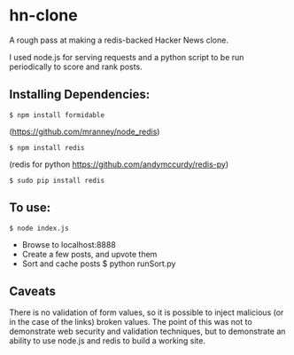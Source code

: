 # hn-clone

A rough pass at making a redis-backed Hacker News clone.

I used node.js for serving requests and a python script 
to be run periodically to score and rank posts.

## Installing Dependencies: 
    $ npm install formidable
(https://github.com/mranney/node_redis)
    
    $ npm install redis 
(redis for python https://github.com/andymccurdy/redis-py)
    
    $ sudo pip install redis 

## To use:
    $ node index.js
* Browse to localhost:8888 
* Create a few posts, and upvote them
* Sort and cache posts
    $ python runSort.py

## Caveats
There is no validation of form values, so it is possible to 
inject malicious (or in the case of the links) broken values. 
The point of this was not to demonstrate web security and 
validation techniques, but to demonstrate an ability to use 
node.js and redis to build a working site.

